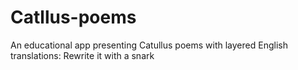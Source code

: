 # Catllus-poems
An educational app presenting Catullus poems with layered English translations: Rewrite it with a snark
